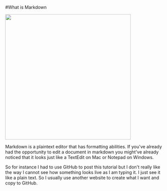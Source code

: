 #What is Markdown

<img src="https://user-images.githubusercontent.com/54389183/117219143-45253f00-adca-11eb-8a1d-f8cf666ca543.jpeg" width="400">

Markdown is a plaintext editor that has formatting abilities. If you've already had the opportunity to edit a document in markdown you might've already noticed that it looks just like a TextEdit on Mac or Notepad on Windows.

So for instance I had to use GitHub to post this tutorial but I don't really like the way I cannot see how something looks live as I am typing it. I just see it like a plain text. So I usually use another website to create what I want and copy to GitHub.

